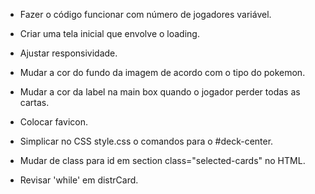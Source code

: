 - Fazer o código funcionar com número de jogadores variável.
- Criar uma tela inicial que envolve o loading.

- Ajustar responsividade.
- Mudar a cor do fundo da imagem de acordo com o tipo do pokemon.
- Mudar a cor da label na main box quando o jogador perder todas as cartas.
- Colocar favicon.
- Simplicar no CSS style.css o comandos para o #deck-center.
- Mudar de class para id em section class="selected-cards" no HTML.
- Revisar 'while' em distrCard.
